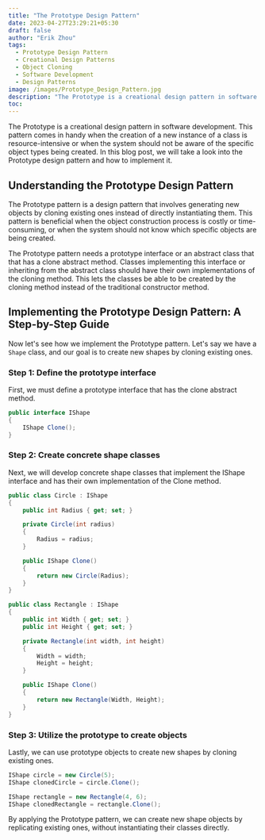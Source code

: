 ```yaml
---
title: "The Prototype Design Pattern"
date: 2023-04-27T23:29:21+05:30
draft: false
author: "Erik Zhou"
tags:
  - Prototype Design Pattern
  - Creational Design Patterns
  - Object Cloning
  - Software Development
  - Design Patterns
image: /images/Prototype_Design_Pattern.jpg
description: "The Prototype is a creational design pattern in software development. This pattern comes in handy when the creation of a new instance of a class is resource-intensive or when the system should not be aware of the specific object types being created. In this blog post, we will take a look into the Prototype design pattern and how to implement it."
toc:
---
```

The Prototype is a creational design pattern in software development. This pattern comes in handy when the creation of a new instance of a class is resource-intensive or when the system should not be aware of the specific object types being created. In this blog post, we will take a look into the Prototype design pattern and how to implement it.

## Understanding the Prototype Design Pattern

The Prototype pattern is a design pattern that involves generating new objects by cloning existing ones instead of directly instantiating them. This pattern is beneficial when the object construction process is costly or time-consuming, or when the system should not know which specific objects are being created.

The Prototype pattern needs a prototype interface or an abstract class that that has a clone abstract method. Classes implementing this interface or inheriting from the abstract class should have their own implementations of the cloning method. This lets the classes be able to be created by the cloning method instead of the traditional constructor method.

## Implementing the Prototype Design Pattern: A Step-by-Step Guide

Now let's see how we implement the Prototype pattern. Let's say we have a `Shape` class, and our goal is to create new shapes by cloning existing ones.

### Step 1: Define the prototype interface

First, we must define a prototype interface that has the clone abstract method.

```csharp
public interface IShape
{
    IShape Clone();
}
```

### Step 2: Create concrete shape classes
Next, we will develop concrete shape classes that implement the IShape interface and has their own implementation of the Clone method.

```csharp
public class Circle : IShape
{
    public int Radius { get; set; }

    private Circle(int radius)
    {
        Radius = radius;
    }

    public IShape Clone()
    {
        return new Circle(Radius);
    }
}

public class Rectangle : IShape
{
    public int Width { get; set; }
    public int Height { get; set; }

    private Rectangle(int width, int height)
    {
        Width = width;
        Height = height;
    }

    public IShape Clone()
    {
        return new Rectangle(Width, Height);
    }
}
```

### Step 3: Utilize the prototype to create objects
Lastly, we can use prototype objects to create new shapes by cloning existing ones.

```csharp
IShape circle = new Circle(5);
IShape clonedCircle = circle.Clone();

IShape rectangle = new Rectangle(4, 6);
IShape clonedRectangle = rectangle.Clone();
```

By applying the Prototype pattern, we can create new shape objects by replicating existing ones, without instantiating their classes directly.